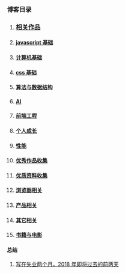 ### 博客目录

1. ### [相关作品](https://github.com/ftTony/explame)
1. #### [javascript 基础](https://github.com/overnewfe/javascript)
1. #### [计算机基础](https://github.com/overnewfe/cs)
1. #### [css 基础](https://github.com/overnewfe/css)
1. #### [算法与数据结构](https://github.com/overnewfe/algorithm)
1. #### [AI](https://github.com/overnewfe/AI)
1. #### [前端工程](https://github.com/overnewfe/engineering-practice)
1. #### [个人成长](https://github.com/overnewfe/growing-up)
1. #### [性能](https://github.com/ftTony/blog/tree/master/%E6%80%A7%E8%83%BD)
1. #### [优秀作品收集](https://github.com/ftTony/blog/tree/master/%E4%BC%98%E7%A7%80%E4%BD%9C%E5%93%81%E6%94%B6%E9%9B%86)
1. #### [优质资料收集](https://github.com/overnewfe/learning-materials)
1. #### [浏览器相关](https://github.com/ftTony/blog/tree/master/%E6%B5%8F%E8%A7%88%E5%99%A8)
1. #### [产品相关](https://github.com/ftTony/blog/tree/master/%E4%BA%A7%E5%93%81%E7%9B%B8%E5%85%B3)
1. #### [其它相关](https://github.com/overnewfe/other)
1. #### [书籍与电影](https://github.com/overnewfe/book)

#### 总结

1. [写在失业两个月，2018 年即将过去的前两天](https://github.com/ftTony/blog/issues/17)
